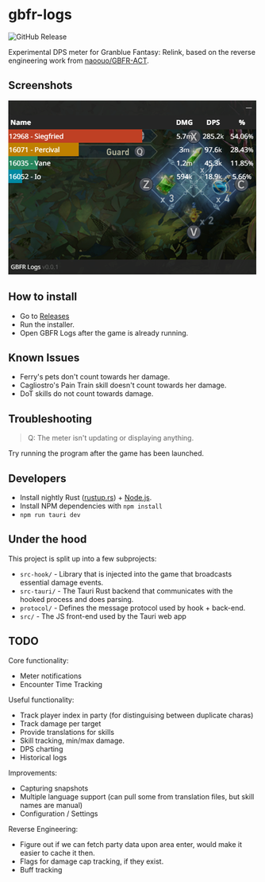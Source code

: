# gbfr-logs

![GitHub Release](https://img.shields.io/github/v/release/false-spring/gbfr-logs?link=https%3A%2F%2Fgithub.com%2Ffalse-spring%2Fgbfr-logs%2Freleases)

Experimental DPS meter for Granblue Fantasy: Relink, based on the reverse engineering work from [naoouo/GBFR-ACT](https://github.com/nyaoouo/GBFR-ACT).

## Screenshots

![Meter](./docs/screenshots/meter.png)

## How to install

- Go to [Releases](https://github.com/false-spring/gbfr-logs/releases)
- Run the installer.
- Open GBFR Logs after the game is already running.

## Known Issues

- Ferry's pets don't count towards her damage.
- Cagliostro's Pain Train skill doesn't count towards her damage.
- DoT skills do not count towards damage.

## Troubleshooting

> Q: The meter isn't updating or displaying anything.

Try running the program after the game has been launched.

## Developers

- Install nightly Rust ([rustup.rs](https://rustup.rs/)) + [Node.js](https://nodejs.org/en/download).
- Install NPM dependencies with `npm install`
- `npm run tauri dev`

## Under the hood

This project is split up into a few subprojects:

- `src-hook/` - Library that is injected into the game that broadcasts essential damage events.
- `src-tauri/` - The Tauri Rust backend that communicates with the hooked process and does parsing.
- `protocol/` - Defines the message protocol used by hook + back-end.
- `src/` - The JS front-end used by the Tauri web app

## TODO

Core functionality:

- Meter notifications
- Encounter Time Tracking

Useful functionality:

- Track player index in party (for distinguising between duplicate charas)
- Track damage per target
- Provide translations for skills
- Skill tracking, min/max damage.
- DPS charting
- Historical logs

Improvements:

- Capturing snapshots
- Multiple language support (can pull some from translation files, but skill names are manual)
- Configuration / Settings

Reverse Engineering:

- Figure out if we can fetch party data upon area enter, would make it easier to cache it then.
- Flags for damage cap tracking, if they exist.
- Buff tracking
